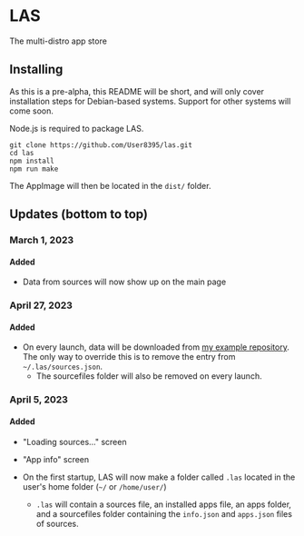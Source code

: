 # LAS
The multi-distro app store

## Installing
As this is a pre-alpha, this README will be short, and will only cover installation steps for Debian-based systems. Support for other systems will come soon.

Node.js is required to package LAS.


```
git clone https://github.com/User8395/las.git
cd las
npm install
npm run make
```

The AppImage will then be located in the `dist/` folder.

## Updates (bottom to top)

### March 1, 2023
#### Added
+ Data from sources will now show up on the main page

### April 27, 2023
#### Added
+ On every launch, data will be downloaded from [my example repository](https://github.com/User8395/example-las-source). The only way to override this is to remove the entry from `~/.las/sources.json`.
	- The sourcefiles folder will also be removed on every launch.

### April 5, 2023
#### Added
+ "Loading sources..." screen

+ "App info" screen

+ On the first startup, LAS will now make a folder called `.las` located in the user's home folder (`~/` or `/home/user/`)

	-  `.las` will contain a sources file, an installed apps file, an apps folder, and a sourcefiles folder containing the `info.json` and `apps.json` files of sources.
